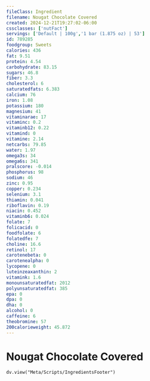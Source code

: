 ```yaml
---
fileClass: Ingredient
filename: Nougat Chocolate Covered
created: 2024-12-21T19:27:02-06:00
cssclasses: ['nutFact']
servings: ['Default | 100g','1 bar (1.875 oz) | 53']
id: 789285
foodgroup: Sweets
calories: 436
fat: 9.51
protein: 4.54
carbohydrate: 83.15
sugars: 46.8
fiber: 3.3
cholesterol: 6
saturatedfats: 6.383
calcium: 76
iron: 1.08
potassium: 180
magnesium: 41
vitaminarae: 17
vitaminc: 0.2
vitaminb12: 0.22
vitamind: 0
vitamine: 2.14
netcarbs: 79.85
water: 1.97
omega3s: 34
omega6s: 341
pralscore: -0.014
phosphorus: 98
sodium: 46
zinc: 0.95
copper: 0.234
selenium: 3.1
thiamin: 0.041
riboflavin: 0.19
niacin: 0.452
vitaminb6: 0.024
folate: 7
folicacid: 0
foodfolate: 6
folatedfe: 7
choline: 16.6
retinol: 17
carotenebeta: 0
carotenealpha: 0
lycopene: 0
luteinzeaxanthin: 2
vitamink: 1.6
monounsaturatedfat: 2012
polyunsaturatedfat: 385
epa: 0
dpa: 0
dha: 0
alcohol: 0
caffeine: 6
theobromine: 57
200calorieweight: 45.872
---
```


# Nougat Chocolate Covered

```dataviewjs
dv.view("Meta/Scripts/IngredientsFooter")
```